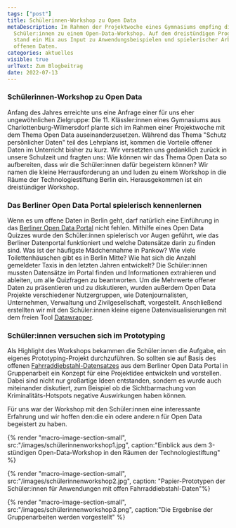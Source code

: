 ```yaml
---
tags: ["post"]
title: Schülerinnen-Workshop zu Open Data
metaDescription: Im Rahmen der Projektwoche eines Gymnasiums empfing die ODIS
  Schüler:innen zu einem Open-Data-Workshop. Auf dem dreistündigen Programm
  stand ein Mix aus Input zu Anwendungsbeispielen und spielerischer Arbeit mit
  offenen Daten.
categories: aktuelles
visible: true
urlText: Zum Blogbeitrag
date: 2022-07-13
---
```


### Schülerinnen-Workshop zu Open Data

Anfang des Jahres erreichte uns eine Anfrage einer für uns eher ungewöhnlichen Zielgruppe: Die 11. Klässler:innen eines Gymnasiums aus Charlottenburg-Wilmersdorf plante sich im Rahmen einer Projektwoche mit dem Thema Open Data auseinanderzusetzen. Während das Thema "Schutz persönlicher Daten" teil des Lehrplans ist, kommen die Vorteile offener Daten im Unterricht bisher zu kurz. Wir versetzten uns gedanklich zurück in unsere Schulzeit und fragten uns: Wie können wir das Thema Open Data so aufbereiten, dass wir die Schüler:innen dafür begeistern können? Wir namen die kleine Herrausforderung an und luden zu einem Workshop in die Räume der Technologiestiftung Berlin ein. Herausgekommen ist ein dreistündiger Workshop.

### Das Berliner Open Data Portal spielerisch kennenlernen

Wenn es um offene Daten in Berlin geht, darf natürlich eine Einführung in das [Berliner Open Data Portal](https://daten.berlin.de) nicht fehlen. Mithilfe eines Open Data Quizzes wurde den Schüler:innen spielerisch vor Augen geführt, wie das Berliner Datenportal funktioniert und welche Datensätze darin zu finden sind. Was ist der häufigste Mädchennahme in Pankow? Wie viele Toilettenhäuschen gibt es in Berlin Mitte? Wie hat sich die Anzahl gemeldeter Taxis in den letzten Jahren entwickelt? Die Schüler:innen mussten Datensätze im Portal finden und Informationen extrahieren und ableiten, um alle Quizfragen zu beantworten.
Um die Mehrwerte offener Daten zu präsentieren und zu diskutieren, wurden außerdem Open Data Projekte verschiedener Nutzergruppen, wie Datenjournalisten, Unternehmen, Verwaltung und Zivilgesellschaft, vorgestellt. Anschließend erstellten wir mit den Schüler:innen kleine eigene Datenvisualisierungen mit dem freien Tool [Datawrapper](https://odis-berlin.de/ressourcen/datenvisualisierung/).

### Schüler:innen versuchen sich im Prototyping

Als Highlight des Workshops bekammen die Schüler:innen die Aufgabe, ein eigenes Prototyping-Projekt durchzuführen. So sollten sie auf Basis des offenen [Fahrraddiebstahl-Datensatzes](https://daten.berlin.de/datensaetze/fahrraddiebstahl-berlin) aus dem Berliner Open Data Portal in Gruppenarbeit ein Konzept für eine Projektidee entwickeln und vorstellen. Dabei sind nicht nur großartige Ideen entstanden, sondern es wurde auch miteinander diskutiert, zum Beispiel ob die Sichtbarmachung von Kriminalitäts-Hotspots negative Auswirkungen haben können.

Für uns war der Workshop mit den Schüler:innen eine interessante Erfahrung und wir hoffen den:die ein odere andere:n für Open Data begeistert zu haben.

{% render "macro-image-section-small", src:"/images/schülerinnenworkshop1.jpg", caption:"Einblick aus dem 3-stündigen Open-Data-Workshop in den Räumen der Technologiestiftung" %}

{% render "macro-image-section-small", src:"/images/schülerinnenworkshop2.jpg", caption: "Papier-Prototypen der Schüler:innen für Anwendungen mit offen Fahrraddiebstahl-Daten"%}

{% render "macro-image-section-small", src:"/images/schülerinnenworkshop3.png", caption:"Die Ergebnise der Gruppenarbeiten werden vorgestellt" %}

<br>
